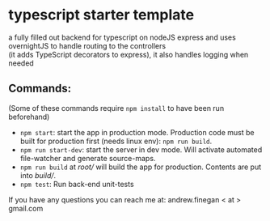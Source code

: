 # typescript starter template
a fully filled out backend for typescript on nodeJS express and uses overnightJS to handle routing to the controllers<br>
(it adds TypeScript decorators to express), it also handles logging when needed

## Commands:
(Some of these commands require `npm install` to have been run beforehand)
- `npm start`: start the app in production mode. Production code must be built for production first (needs linux env): `npm run build`.
- `npm run start-dev`: start the server in dev mode. Will activate automated file-watcher and generate source-maps.
- `npm run build` at _root/_ will build the app for production. Contents are put into _build/_.
- `npm test`: Run back-end unit-tests

If you have any questions you can reach me at: andrew.finegan < at > gmail.com

